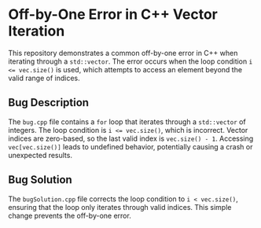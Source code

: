 # Off-by-One Error in C++ Vector Iteration

This repository demonstrates a common off-by-one error in C++ when iterating through a `std::vector`. The error occurs when the loop condition `i <= vec.size()` is used, which attempts to access an element beyond the valid range of indices.

## Bug Description
The `bug.cpp` file contains a `for` loop that iterates through a `std::vector` of integers.  The loop condition is `i <= vec.size()`, which is incorrect.  Vector indices are zero-based, so the last valid index is `vec.size() - 1`.  Accessing `vec[vec.size()]` leads to undefined behavior, potentially causing a crash or unexpected results.

## Bug Solution
The `bugSolution.cpp` file corrects the loop condition to `i < vec.size()`, ensuring that the loop only iterates through valid indices.  This simple change prevents the off-by-one error.